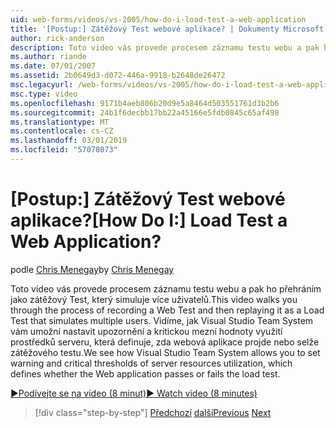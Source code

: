 ```yaml
---
uid: web-forms/videos/vs-2005/how-do-i-load-test-a-web-application
title: '[Postup:] Zátěžový Test webové aplikace? | Dokumenty Microsoft'
author: rick-anderson
description: Toto video vás provede procesem záznamu testu webu a pak ho přehráním jako zátěžový Test, který simuluje více uživatelů. Vidíme způsobu, jakým Visual Studio...
ms.author: riande
ms.date: 07/01/2007
ms.assetid: 2b0649d3-d072-446a-9918-b2648de26472
msc.legacyurl: /web-forms/videos/vs-2005/how-do-i-load-test-a-web-application
msc.type: video
ms.openlocfilehash: 9171b4aeb806b20d9e5a8464d503551761d3b2b6
ms.sourcegitcommit: 24b1f6decbb17bb22a45166e5fdb0845c65af498
ms.translationtype: MT
ms.contentlocale: cs-CZ
ms.lasthandoff: 03/01/2019
ms.locfileid: "57078073"
---
```

<a name="how-do-i-load-test-a-web-application"></a><span data-ttu-id="10be2-105">[Postup:] Zátěžový Test webové aplikace?</span><span class="sxs-lookup"><span data-stu-id="10be2-105">[How Do I:] Load Test a Web Application?</span></span>
====================
<span data-ttu-id="10be2-106">podle [Chris Menegay](https://twitter.com/CMenegay)</span><span class="sxs-lookup"><span data-stu-id="10be2-106">by [Chris Menegay](https://twitter.com/CMenegay)</span></span>

<span data-ttu-id="10be2-107">Toto video vás provede procesem záznamu testu webu a pak ho přehráním jako zátěžový Test, který simuluje více uživatelů.</span><span class="sxs-lookup"><span data-stu-id="10be2-107">This video walks you through the process of recording a Web Test and then replaying it as a Load Test that simulates multiple users.</span></span> <span data-ttu-id="10be2-108">Vidíme, jak Visual Studio Team System vám umožní nastavit upozornění a kritickou mezní hodnoty využití prostředků serveru, která definuje, zda webová aplikace projde nebo selže zátěžového testu.</span><span class="sxs-lookup"><span data-stu-id="10be2-108">We see how Visual Studio Team System allows you to set warning and critical thresholds of server resources utilization, which defines whether the Web application passes or fails the load test.</span></span>

[<span data-ttu-id="10be2-109">&#9654;Podívejte se na video (8 minut)</span><span class="sxs-lookup"><span data-stu-id="10be2-109">&#9654; Watch video (8 minutes)</span></span>](https://channel9.msdn.com/Blogs/ASP-NET-Site-Videos/how-do-i-load-test-a-web-application)

> [!div class="step-by-step"]
> <span data-ttu-id="10be2-110">[Předchozí](how-do-i-practice-test-driven-development.md)
> [další](how-do-i-tune-web-application-performance-with-profiling.md)</span><span class="sxs-lookup"><span data-stu-id="10be2-110">[Previous](how-do-i-practice-test-driven-development.md)
[Next](how-do-i-tune-web-application-performance-with-profiling.md)</span></span>
